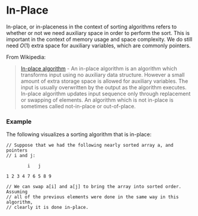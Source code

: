 # In-Place

In-place, or in-placeness in the context of sorting algorithms refers to whether or not we need 
auxiliary space in order to perform the sort. This is important in the context of memory usage and 
space complexity. We do still need $O(1)$ extra space for auxiliary variables, which are commonly 
pointers.

From Wikipedia:

> [In-place algorithm](https://en.wikipedia.org/wiki/In-place_algorithm) - An in-place algorithm is 
an algorithm which transforms input using no auxiliary data structure. However a small amount of 
extra storage space is allowed for auxiliary variables. The input is usually overwritten by the 
output as the algorithm executes. In-place algorithm updates input sequence only through 
replacement or swapping of elements. An algorithm which is not in-place is sometimes called 
not-in-place or out-of-place.

### Example

The following visualizes a sorting algorithm that is in-place:

```
// Suppose that we had the following nearly sorted array a, and pointers 
// i and j:

        i   j  

1 2 3 4 7 6 5 8 9

// We can swap a[i] and a[j] to bring the array into sorted order. Assuming
// all of the previous elements were done in the same way in this algorithm,
// clearly it is done in-place.
```

